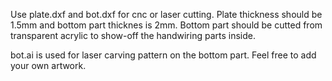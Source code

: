 Use plate.dxf and bot.dxf for cnc or laser cutting.
Plate thickness should be 1.5mm and bottom part thicknes is 2mm.
Bottom part should be cutted from transparent acrylic to show-off the handwiring parts inside.

bot.ai is used for laser carving pattern on the bottom part.
Feel free to add your own artwork.
